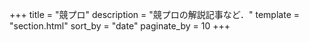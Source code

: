 +++
title = "競プロ"
description = "競プロの解説記事など．"
template = "section.html"
sort_by = "date"
paginate_by = 10
+++
